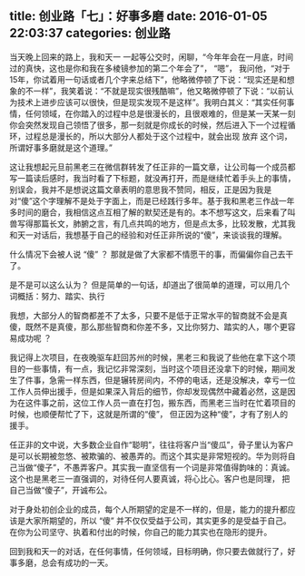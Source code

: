 title: 创业路「七」：好事多磨
date: 2016-01-05 22:03:37
categories: 创业路
---

当天晚上回来的路上，我和天一 一起等公交时，闲聊，“今年年会在一月底，时间过的真快，这也是你和我在多棱镜参加的第二个年会了”， “嗯”， 我问他，“对于15年，你试着用一句话或者几个字来总结下”，他略微停顿了下说：“现实还是和想象的不一样”，我笑着说：“不就是现实很残酷嘛”，他又略微停顿了下说：“以前认为技术上进步应该可以很快，但是现实发现不是这样”。我明白其义：“其实任何事情，任何领域，在你踏入的过程中总是很漫长的，且很艰难的，但是某一天某一刻你会突然发现自己领悟了很多，那一刻就是你成长的时候，然后进入下一个过程循环，过程总是漫长的，所以大部分人都处于这个过程中，就会出现 放弃 这个词，所谓好事多磨就是这个道理。”

这让我想起元旦前黑老三在微信群转发了任正非的一篇文章，让公司每一个成员都写一篇读后感时，我当时看了下标题，就没再打开，而是继续忙着手头上的事情，别误会，我并不是想说这篇文章表明的意思我不赞同，相反，正是因为我是对“傻”这个字理解不是处于字面上，而是已经践行多年。基于我和黑老三作战一年多时间的磨合，我相信这点互相了解的默契还是有的。本不想写这文，后来看了叫兽写得那篇长文，肺腑之言，有几点共鸣的地方，但是点太多，比较发散，尤其我和天一对话后，我想基于自己的经验和对任正非所说的“傻”，来谈谈我的理解。

<!--more-->

什么情况下会被人说 “傻” ？ 那就是做了大家都不情愿干的事，而偏偏你自己去干了。

是不是可以这么认为？ 但是简单的一句话，却道出了很简单的道理，可以用几个词概括：努力、踏实、执行

我想，大部分人的智商都差不了太多，只要不是低于正常水平的智商就不会是真傻，既然不是真傻，那么那些智商和你差不多，又比你努力、踏实的人，哪个更容易成功呢 ？

我记得上次项目，在夜晚驱车赶回苏州的时候，黑老三和我说了些他在拿下这个项目的一些事情，有一点，我记忆非常深刻，当时这个项目还没拿下的时候，期间发生了件事，急需一样东西，但是辗转房间内，不停的电话，还是没解决，幸亏一位工作人员伸出援手，但是如果深入背后的细节，你却发现偶然中藏着必然，这是因为在这件事之前，这位工作人员一直在打包，搬东西，而黑老三当时在忙着项目的时候，也顺便帮忙了下，这就是所谓的“傻”， 但正因为这种“傻”，才有了别人的援手。

任正非的文中说，大多数企业自作“聪明”，往往将客户当“傻瓜”，骨子里认为客户是可以长期被忽悠、被欺骗的、被愚弄的。而这个其实是非常短视的。华为则将自己当做“傻子”，不愚弄客户。其实我一直坚信有一个词是非常值得韵味的：真诚。这个也是黑老三一直强调的，对待任何人要真诚，将心比心。客户也是同理， 把自己当做“傻子”，开诚布公。

对于身处初创企业的成员，每个人所期望的定是不一样的，但是，能力的提升都应该是大家所期望的，所以 “傻” 并不仅仅受益于公司，其实更多的是受益于自己。在你为公司坚守、执着和付出的时候，你自己的能力其实也在隐形的提升。

回到我和天一的对话，在任何事情，任何领域，目标明确，你只要去做就行了，好事多磨，总会有成功的一天。

